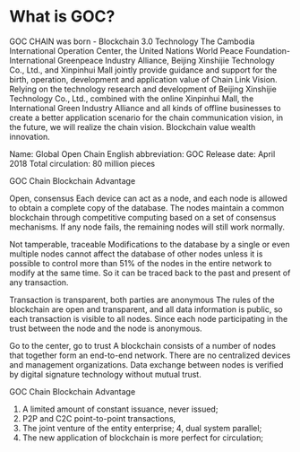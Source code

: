 # What is GOC?

GOC CHAIN was born - Blockchain 3.0 Technology
The Cambodia International Operation Center, the United Nations World Peace Foundation-International Greenpeace Industry Alliance, Beijing Xinshijie Technology Co., Ltd., and Xinpinhui Mall jointly provide guidance and support for the birth, operation, development and application value of Chain Link Vision. Relying on the technology research and development of Beijing Xinshijie Technology Co., Ltd., combined with the online Xinpinhui Mall, the International Green Industry Alliance and all kinds of offline businesses to create a better application scenario for the chain communication vision, in the future, we will realize the chain vision. Blockchain value wealth innovation.

Name: Global Open Chain
English abbreviation: GOC
Release date: April 2018
Total circulation: 80 million pieces

GOC Chain Blockchain Advantage

Open, consensus
Each device can act as a node, and each node is allowed to obtain a complete copy of the database. The nodes maintain a common blockchain through competitive computing based on a set of consensus mechanisms. If any node fails, the remaining nodes will still work normally.

Not tamperable, traceable
Modifications to the database by a single or even multiple nodes cannot affect the database of other nodes unless it is possible to control more than 51% of the nodes in the entire network to modify at the same time. So it can be traced back to the past and present of any transaction.

Transaction is transparent, both parties are anonymous
The rules of the blockchain are open and transparent, and all data information is public, so each transaction is visible to all nodes. Since each node participating in the trust between the node and the node is anonymous.

Go to the center, go to trust
A blockchain consists of a number of nodes that together form an end-to-end network. There are no centralized devices and management organizations. Data exchange between nodes is verified by digital signature technology without mutual trust.

GOC Chain Blockchain Advantage
1. A limited amount of constant issuance, never issued;
2. P2P and C2C point-to-point transactions,
3. The joint venture of the entity enterprise;
4, dual system parallel;
5. The new application of blockchain is more perfect for circulation;

